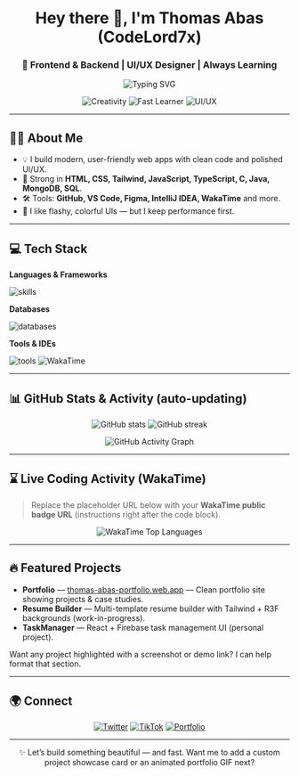 <!-- Profile Header -->
<h1 align="center">Hey there 👋, I'm Thomas Abas (CodeLord7x)</h1>
<h3 align="center">🚀 Frontend & Backend | UI/UX Designer | Always Learning</h3>

<p align="center">
  <img src="https://readme-typing-svg.demolab.com?font=Fira+Code&weight=600&size=24&pause=1000&color=F75C7E&center=true&vCenter=true&width=650&lines=Turning+Ideas+into+Reality;Building+Polished+Interfaces;TypeScript+%2F+Tailwind+%2F+MongoDB" alt="Typing SVG" />
</p>

<p align="center">
  <!-- Subtle animated "sparkle" effect using an animated SVG badge -->
  <img src="https://img.shields.io/badge/✨-Creativity-brightgreen?style=for-the-badge&logo=appveyor" alt="Creativity" />
  <img src="https://img.shields.io/badge/⚡-Fast+Learner-blue?style=for-the-badge" alt="Fast Learner" />
  <img src="https://img.shields.io/badge/🎨-UI%2FUX-purple?style=for-the-badge" alt="UI/UX" />
</p>

---

## 🧑‍💻 About Me
- 💡 I build modern, user-friendly web apps with clean code and polished UI/UX.  
- 🎯 Strong in **HTML, CSS, Tailwind, JavaScript, TypeScript, C, Java, MongoDB, SQL**.  
- 🛠 Tools: **GitHub, VS Code, Figma, IntelliJ IDEA, WakaTime** and more.  
- 🌈 I like flashy, colorful UIs — but I keep performance first.

---

## 💻 Tech Stack

**Languages & Frameworks**
<p>
  <img src="https://skillicons.dev/icons?i=html,css,tailwind,js,ts,c,java,react,node" alt="skills" />
</p>

**Databases**
<p>
  <img src="https://skillicons.dev/icons?i=mongodb,mysql,postgres" alt="databases" />
</p>

**Tools & IDEs**
<p>
  <img src="https://skillicons.dev/icons?i=github,vscode,figma,idea" alt="tools" />
  <img src="https://img.shields.io/badge/WakaTime-000000?style=for-the-badge&logo=wakatime&logoColor=white" alt="WakaTime" />
</p>

---

## 📊 GitHub Stats & Activity (auto-updating)
<p align="center">
  <img src="https://github-readme-stats.vercel.app/api?username=CodeLord7x&show_icons=true&theme=radical&count_private=true" alt="GitHub stats" />
  <img src="https://github-readme-streak-stats.herokuapp.com/?user=CodeLord7x&theme=radical" alt="GitHub streak" />
</p>

<p align="center">
  <img src="https://github-readme-activity-graph.vercel.app/graph?username=CodeLord7x&theme=react-dark&hide_border=true" alt="GitHub Activity Graph" />
</p>

---

## ⌛ Live Coding Activity (WakaTime)
> Replace the placeholder URL below with your **WakaTime public badge URL** (instructions right after the code block).

<p align="center">
  <!-- WakaTime badge placeholder — replace the URL with your wakatime badge/share SVG URL -->
  <img src="https://wakatime.com/badge/user/REPLACE_WITH_YOUR_WAKATIME_BADGE.svg" alt="WakaTime Top Languages" />
</p>

---

## 🔥 Featured Projects
- **Portfolio** — [thomas-abas-portfolio.web.app](https://thomas-abas-portfolio.web.app/) — Clean portfolio site showing projects & case studies.  
- **Resume Builder** — Multi-template resume builder with Tailwind + R3F backgrounds (work-in-progress).  
- **TaskManager** — React + Firebase task management UI (personal project).

Want any project highlighted with a screenshot or demo link? I can help format that section.

---

## 🌍 Connect
<p align="center">
  <a href="https://x.com/CodeLord7x" target="_blank"><img src="https://img.shields.io/badge/Twitter-1DA1F2?logo=twitter&logoColor=white&style=for-the-badge" alt="Twitter" /></a>
  <a href="https://www.tiktok.com/@thomasabas" target="_blank"><img src="https://img.shields.io/badge/TikTok-000000?logo=tiktok&logoColor=white&style=for-the-badge" alt="TikTok" /></a>
  <a href="https://thomas-abas-portfolio.web.app/" target="_blank"><img src="https://img.shields.io/badge/Portfolio-FF5722?logo=google-chrome&logoColor=white&style=for-the-badge" alt="Portfolio" /></a>
</p>

---

<p align="center">✨ Let’s build something beautiful — and fast. Want me to add a custom project showcase card or an animated portfolio GIF next?</p>
